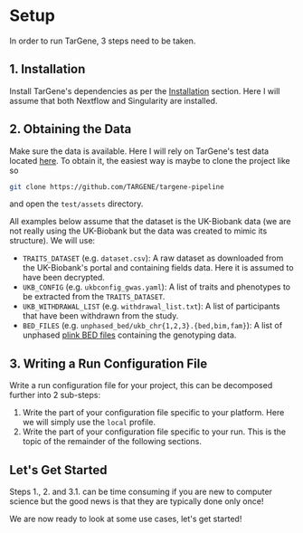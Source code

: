 # Setup

In order to run TarGene, 3 steps need to be taken.

## 1. Installation

Install TarGene's dependencies as per the [Installation](@ref) section. Here I will assume that both Nextflow and Singularity are installed.

## 2. Obtaining the Data

Make sure the data is available. Here I will rely on TarGene's test data located [here](https://github.com/TARGENE/targene-pipeline/tree/main/test/assets). To obtain it, the easiest way is maybe to clone the project like so 

```bash
git clone https://github.com/TARGENE/targene-pipeline
```

and open the `test/assets` directory.

All examples below assume that the dataset is the UK-Biobank data (we are not really using the UK-Biobank but the data was created to mimic its structure). We will use:

- `TRAITS_DATASET` (e.g. `dataset.csv`): A raw dataset as downloaded from the UK-Biobank's portal and containing fields data. Here it is assumed to have been decrypted.
- `UKB_CONFIG` (e.g. `ukbconfig_gwas.yaml`): A list of traits and phenotypes to be extracted from the `TRAITS_DATASET`.
- `UKB_WITHDRAWAL_LIST` (e.g. `withdrawal_list.txt`): A list of participants that have been withdrawn from the study.
- `BED_FILES` (e.g. `unphased_bed/ukb_chr{1,2,3}.{bed,bim,fam}`): A list of unphased [plink BED files](https://zzz.bwh.harvard.edu/plink/binary.shtml) containing the genotyping data.

## 3. Writing a Run Configuration File

Write a run configuration file for your project, this can be decomposed further into 2 sub-steps:

1. Write the part of your configuration file specific to your platform. Here we will simply use the `local` profile.
2. Write the part of your configuration file specific to your run. This is the topic of the remainder of the following sections.

## Let's Get Started

Steps 1., 2. and 3.1. can be time consuming if you are new to computer science but the good news is that they are typically done only once!

We are now ready to look at some use cases, let's get started!
